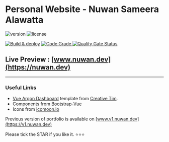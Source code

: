 # Personal Website - Nuwan Sameera Alawatta

![version](https://img.shields.io/badge/version-0.3.0-blue.svg) ![license](https://img.shields.io/badge/license-MIT-blue.svg)

[![Build & deploy](https://github.com/nuwan94/nuwan94.github.io/actions/workflows/build-deploy.yml/badge.svg)](https://github.com/nuwan94/nuwan94.github.io/actions/workflows/build-deploy.yml) [![Code Grade](https://api.codiga.io/project/14948/status/svg) ![Quality Gate Status](https://sonarcloud.io/api/project_badges/measure?project=nuwan94_nuwan94.github.io&metric=alert_status)](https://sonarcloud.io/dashboard?id=nuwan94_nuwan94.github.io)

## Live Preview : [www.nuwan.dev](https://nuwan.dev)

---

### Useful Links

- [Vue Argon Dashboard](https://demos.creative-tim.com/vue-argon-dashboard) template from [Creative Tim](https://www.creative-tim.com).
- Components from [Bootstrap-Vue](https://bootstrap-vue.org/)
- Icons from [icomoon.io](https://icomoon.io)

Previous version of portfolio is available on [www.v1.nuwan.dev](https://v1.nuwan.dev)

Please tick the STAR if you like it. ⭐⭐⭐
